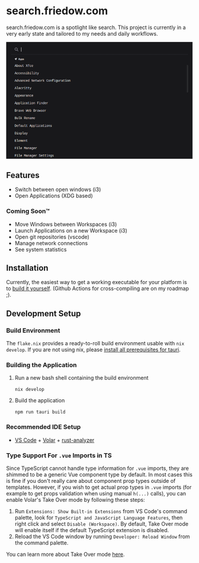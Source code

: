 # search.friedow.com
search.friedow.com is a spotlight like search.
This project is currently in a very early state and tailored to my needs and daily workflows.

![Screenshot of the applications in its default state.](./screenshots/search-view.png)


## Features
- Switch between open windows (i3)
- Open Applications (XDG based)


### Coming Soon™
- Move Windows between Workspaces (i3)
- Launch Applications on a new Workspace (i3)
- Open git repositories (vscode)
- Manage network connections
- See system statistics


## Installation
Currently, the easiest way to get a working executable for your platform is to [build it yourself](#building-the-application).
(Github Actions for cross-compiling are on my roadmap ;).


## Development Setup

### Build Environment
The `flake.nix` provides a ready-to-roll build environment usable with `nix develop`. If you are not using nix, please [install all prerequisites for tauri](https://tauri.app/v1/guides/getting-started/prerequisites).


### Building the Application
1. Run a new bash shell containing the build environment
    ```
    nix develop
    ```
1. Build the application
    ```
    npm run tauri build
    ```


### Recommended IDE Setup
- [VS Code](https://code.visualstudio.com/) + [Volar](https://marketplace.visualstudio.com/items?itemName=Vue.volar) + [rust-analyzer](https://marketplace.visualstudio.com/items?itemName=rust-lang.rust-analyzer)


### Type Support For `.vue` Imports in TS
Since TypeScript cannot handle type information for `.vue` imports, they are shimmed to be a generic Vue component type by default. In most cases this is fine if you don't really care about component prop types outside of templates. However, if you wish to get actual prop types in `.vue` imports (for example to get props validation when using manual `h(...)` calls), you can enable Volar's Take Over mode by following these steps:

1. Run `Extensions: Show Built-in Extensions` from VS Code's command palette, look for `TypeScript and JavaScript Language Features`, then right click and select `Disable (Workspace)`. By default, Take Over mode will enable itself if the default TypeScript extension is disabled.
2. Reload the VS Code window by running `Developer: Reload Window` from the command palette.

You can learn more about Take Over mode [here](https://github.com/johnsoncodehk/volar/discussions/471).
